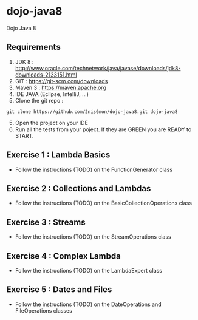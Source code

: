 # dojo-java8

Dojo Java 8

## Requirements
1. JDK 8 : http://www.oracle.com/technetwork/java/javase/downloads/jdk8-downloads-2133151.html
2. GIT : https://git-scm.com/downloads
3. Maven 3 : https://maven.apache.org
4. IDE JAVA (Eclipse, IntelliJ, ...)
4. Clone the git repo : 
```
git clone https://github.com/2nis6mon/dojo-java8.git dojo-java8
```
5. Open the project on your IDE
6. Run all the tests from your poject. If they are GREEN you are READY to START.

## Exercise 1 : Lambda Basics
- Follow the instructions (TODO) on the FunctionGenerator class

## Exercise 2 : Collections and Lambdas
- Follow the instructions (TODO) on the BasicCollectionOperations class

## Exercise 3 : Streams
- Follow the instructions (TODO) on the StreamOperations class

## Exercise 4 : Complex Lambda
- Follow the instructions (TODO) on the LambdaExpert class

## Exercise 5 : Dates and Files
- Follow the instructions (TODO) on the DateOperations and FileOperations classes
